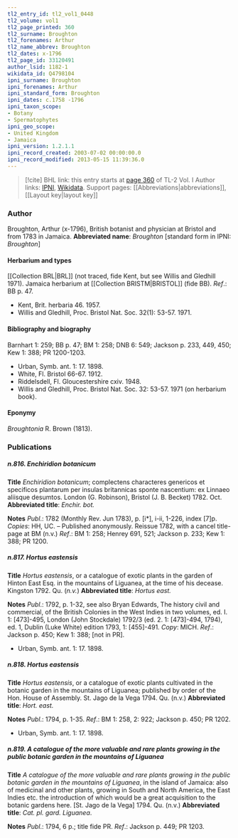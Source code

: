 ```yaml
---
tl2_entry_id: tl2_vol1_0448
tl2_volume: vol1
tl2_page_printed: 360
tl2_surname: Broughton
tl2_forenames: Arthur
tl2_name_abbrev: Broughton
tl2_dates: x-1796
tl2_page_id: 33120491
author_lsid: 1182-1
wikidata_id: Q4798104
ipni_surname: Broughton
ipni_forenames: Arthur
ipni_standard_form: Broughton
ipni_dates: c.1758 -1796
ipni_taxon_scope: 
- Botany
- Spermatophytes
ipni_geo_scope: 
- United Kingdom
- Jamaica
ipni_version: 1.2.1.1
ipni_record_created: 2003-07-02 00:00:00.0
ipni_record_modified: 2013-05-15 11:39:36.0
---
```


> [!cite] BHL link: this entry starts at [page 360](https://www.biodiversitylibrary.org/page/33120491) of TL-2 Vol. I
> Author links: [IPNI](https://www.ipni.org/a/1182-1), [Wikidata](https://www.wikidata.org/wiki/Q4798104). Support pages: [[Abbreviations|abbreviations]], [[Layout key|layout key]]

### Author

Broughton, Arthur (x-1796), British botanist and physician at Bristol and from 1783 in Jamaica. 
**Abbreviated name**: *Broughton* \[standard form in IPNI: *Broughton*\]

#### Herbarium and types

[[Collection BRL|BRL]] (not traced, fide Kent, but see Willis and Gledhill 1971). Jamaica herbarium at [[Collection BRISTM|BRISTOL]] (fide BB).
*Ref*.: BB p. 47.
- Kent, Brit. herbaria 46. 1957.
- Willis and Gledhill, Proc. Bristol Nat. Soc. 32(1): 53-57. 1971.

#### Bibliography and biography

Barnhart 1: 259; BB p. 47; BM 1: 258; DNB 6: 549; Jackson p. 233, 449, 450; Kew 1: 388; PR 1200-1203.
- Urban, Symb. ant. 1: 17. 1898.
- White, Fl. Bristol 66-67. 1912.
- Riddelsdell, Fl. Gloucestershire cxiv. 1948.
- Willis and Gledhill, Proc. Bristol Nat. Soc. 32: 53-57. 1971 (on herbarium book).

#### Eponymy

*Broughtonia* R. Brown (1813).

### Publications

##### n.816. Enchiridion botanicum

**Title**
*Enchiridion botanicum*; complectens characteres genericos et specificos plantarum per insulas britannicas sponte nascentium: ex Linnaeo aliisque desumtos. London (G. Robinson), Bristol (J. B. Becket) 1782. Oct.
**Abbreviated title**: *Enchir. bot.*

**Notes**
*Publ*.: 1782 (Monthly Rev. Jun 1783), p. \[i\*\], i-ii, 1-226, index \[7\]p. *Copies*: HH, UC. – Published anonymously. Reissue 1782, with a cancel title-page at BM (n.v.)
*Ref*.: BM 1: 258; Henrey 691, 521; Jackson p. 233; Kew 1: 388; PR 1200.

##### n.817. Hortus eastensis

**Title**
*Hortus eastensis*, or a catalogue of exotic plants in the garden of Hinton East Esq. in the mountains of Liguanea, at the time of his decease. Kingston 1792. Qu. (*n.v.*)
**Abbreviated title**: *Hortus east.*

**Notes**
*Publ*.: 1792, p. 1-32, see also Bryan Edwards, The history civil and commercial, of the British Colonies in the West Indies in two volumes, ed. I. 1: \[473\]-495, London (John Stockdale) 1792/3 (ed. 2. 1: \[473\]-494, 1794), ed. 1, Dublin (Luke White) edition 1793, 1: \[455\]-491. *Copy*: MICH.
*Ref*.: Jackson p. 450; Kew 1: 388; \[not in PR\].
- Urban, Symb. ant. 1: 17. 1898.

##### n.818. Hortus eastensis

**Title**
*Hortus eastensis*, or a catalogue of exotic plants cultivated in the botanic garden in the mountains of Liguanea; published by order of the Hon. House of Assembly. St. Jago de la Vega 1794. Qu. (n.v.)
**Abbreviated title**: *Hort. east.*

**Notes**
*Publ*.: 1794, p. 1-35.
*Ref*.: BM 1: 258, 2: 922; Jackson p. 450; PR 1202.
- Urban, Symb. ant. 1: 17. 1898.

##### n.819. A catalogue of the more valuable and rare plants growing in the public botanic garden in the mountains of Liguanea

**Title**
*A catalogue of the more valuable and rare plants growing in the public botanic garden in the mountains of Liguanea*, in the island of Jamaica: also of medicinal and other plants, growing in South and North America, the East Indies etc. the introduction of which would be a great acquisition to the botanic gardens here. \[St. Jago de la Vega\] 1794. Qu. (n.v.)
**Abbreviated title**: *Cat. pl. gard. Liguanea*.

**Notes**
*Publ*.: 1794, 6 p.; title fide PR.
*Ref*.: Jackson p. 449; PR 1203.

